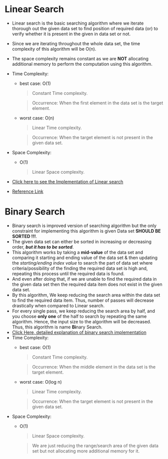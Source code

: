 # Linear Search

- Linear search is the basic searching algorithm where we iterate thorough out the given data set to find position of required data (or) to verify whether it is present in the given in data set or not.
- Since we are iterating throughout the whole data set, the time complexity of this algorithm will be O(n).
- The space complexity remains constant as we are **NOT** allocating additional memory to perform the computation using this algorithm.
- Time Complexity:
  - best case: O(1)
    > Constant Time complexity.
    
    > Occurrence: When the first element in the data set is the target element.
  - worst case: O(n)
    > Linear Time complexity.

    > Occurrence: When the target element is not present in the given data set.
- Space Complexity:
  - O(1)
    > Linear Space complexity.

- [Click here to see the Implementation of Linear search](https://github.com/iamwatchdogs/DSA/blob/main/Search_Algo/Linear_Search.java)
- [Reference Link](https://www.geeksforgeeks.org/linear-search/)

# Binary Search

- Binary search is improved version of searching algorithm but the only constraint for implementing this algorithm is given Data set **SHOULD BE SORTED !!!**.
- The given data set can either be sorted in increasing or decreasing order, ***but it has to be sorted***.
- This algorithm works by taking a **mid-value** of the data set and comparing it starting and ending value of the data set & then updating the *starting/ending index value* to search the part of data set where criteria/possibility of the finding the required data set is high and, repeating this process until the required data is found.
- And even after doing that, if we are unable to find the required data in the given data set then the required data item does not exist in the given data set.
- By this algorithm, We keep reducing the search area within the data set to find the required data item. Thus, number of passes will decrease drastically when compared to Linear search.
- For every single pass, we keep reducing the search area by half, and you choose **only one** of the half to search by repeating the same algorithm. Hence, the input size to the algorithm will be decreased. Thus, this algorithm is name **Bi**nary Search.
- [Click Here, detailed explanation of binary search implementation](https://youtu.be/f6UU7V3szVw?list=PL9gnSGHSqcnr_DxHsP7AW9ftq0AtAyYqJ&t=1324)
- Time Complexity:
  - best case: O(1)
    > Constant Time complexity.

    > Occurrence: When the middle element in the data set is the target element.
  - worst case: O(log n)
    > Linear Time complexity.

    > Occurrence: When the target element is not present in the given data set.
- Space Complexity:
  - O(1)
    > Linear Space complexity.
     
    > We are just reducing the range/search area of the given data set but not allocating more additional memory for it.